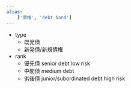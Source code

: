 ```yaml
---
alias:
    ['債権', 'debt bond']
---
```

- type
    - 既発債
    - 新発債/新規債権
- rank
    - 優先債 senior debt
        low risk
    - 中間債 medium debt
    - 劣後債 junior/subordinated debt
        high risk 